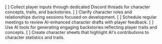 [ ] Collect player inputs through dedicated Discord threads for character concepts, traits, and backstories.
[ ] Clarify character roles and relationships during sessions focused on development.
[ ] Schedule regular meetings to review AI-enhanced character drafts with player feedback.
[ ] Use AI tools for generating engaging backstories reflecting player traits and concepts.
[ ] Create character sheets that highlight AI's contributions to character statistics and traits.